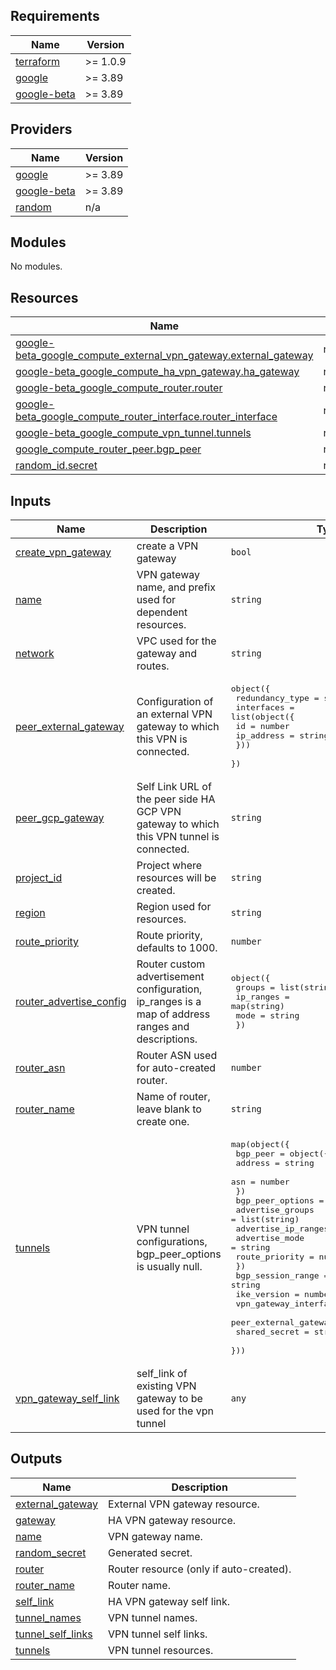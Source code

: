 ## Requirements

| Name | Version |
|------|---------|
| <a name="requirement_terraform"></a> [terraform](#requirement\_terraform) | >= 1.0.9 |
| <a name="requirement_google"></a> [google](#requirement\_google) | >= 3.89 |
| <a name="requirement_google-beta"></a> [google-beta](#requirement\_google-beta) | >= 3.89 |

## Providers

| Name | Version |
|------|---------|
| <a name="provider_google"></a> [google](#provider\_google) | >= 3.89 |
| <a name="provider_google-beta"></a> [google-beta](#provider\_google-beta) | >= 3.89 |
| <a name="provider_random"></a> [random](#provider\_random) | n/a |

## Modules

No modules.

## Resources

| Name | Type |
|------|------|
| [google-beta_google_compute_external_vpn_gateway.external_gateway](https://registry.terraform.io/providers/hashicorp/google-beta/latest/docs/resources/google_compute_external_vpn_gateway) | resource |
| [google-beta_google_compute_ha_vpn_gateway.ha_gateway](https://registry.terraform.io/providers/hashicorp/google-beta/latest/docs/resources/google_compute_ha_vpn_gateway) | resource |
| [google-beta_google_compute_router.router](https://registry.terraform.io/providers/hashicorp/google-beta/latest/docs/resources/google_compute_router) | resource |
| [google-beta_google_compute_router_interface.router_interface](https://registry.terraform.io/providers/hashicorp/google-beta/latest/docs/resources/google_compute_router_interface) | resource |
| [google-beta_google_compute_vpn_tunnel.tunnels](https://registry.terraform.io/providers/hashicorp/google-beta/latest/docs/resources/google_compute_vpn_tunnel) | resource |
| [google_compute_router_peer.bgp_peer](https://registry.terraform.io/providers/hashicorp/google/latest/docs/resources/compute_router_peer) | resource |
| [random_id.secret](https://registry.terraform.io/providers/hashicorp/random/latest/docs/resources/id) | resource |

## Inputs

| Name | Description | Type | Default | Required |
|------|-------------|------|---------|:--------:|
| <a name="input_create_vpn_gateway"></a> [create\_vpn\_gateway](#input\_create\_vpn\_gateway) | create a VPN gateway | `bool` | `true` | no |
| <a name="input_name"></a> [name](#input\_name) | VPN gateway name, and prefix used for dependent resources. | `string` | n/a | yes |
| <a name="input_network"></a> [network](#input\_network) | VPC used for the gateway and routes. | `string` | n/a | yes |
| <a name="input_peer_external_gateway"></a> [peer\_external\_gateway](#input\_peer\_external\_gateway) | Configuration of an external VPN gateway to which this VPN is connected. | <pre>object({<br>    redundancy_type = string<br>    interfaces = list(object({<br>      id         = number<br>      ip_address = string<br>    }))<br>  })</pre> | `null` | no |
| <a name="input_peer_gcp_gateway"></a> [peer\_gcp\_gateway](#input\_peer\_gcp\_gateway) | Self Link URL of the peer side HA GCP VPN gateway to which this VPN tunnel is connected. | `string` | `null` | no |
| <a name="input_project_id"></a> [project\_id](#input\_project\_id) | Project where resources will be created. | `string` | n/a | yes |
| <a name="input_region"></a> [region](#input\_region) | Region used for resources. | `string` | n/a | yes |
| <a name="input_route_priority"></a> [route\_priority](#input\_route\_priority) | Route priority, defaults to 1000. | `number` | `1000` | no |
| <a name="input_router_advertise_config"></a> [router\_advertise\_config](#input\_router\_advertise\_config) | Router custom advertisement configuration, ip\_ranges is a map of address ranges and descriptions. | <pre>object({<br>    groups    = list(string)<br>    ip_ranges = map(string)<br>    mode      = string<br>  })</pre> | `null` | no |
| <a name="input_router_asn"></a> [router\_asn](#input\_router\_asn) | Router ASN used for auto-created router. | `number` | `64514` | no |
| <a name="input_router_name"></a> [router\_name](#input\_router\_name) | Name of router, leave blank to create one. | `string` | `""` | no |
| <a name="input_tunnels"></a> [tunnels](#input\_tunnels) | VPN tunnel configurations, bgp\_peer\_options is usually null. | <pre>map(object({<br>    bgp_peer = object({<br>      address = string<br>      asn     = number<br>    })<br>    bgp_peer_options = object({<br>      advertise_groups    = list(string)<br>      advertise_ip_ranges = map(string)<br>      advertise_mode      = string<br>      route_priority      = number<br>    })<br>    bgp_session_range               = string<br>    ike_version                     = number<br>    vpn_gateway_interface           = number<br>    peer_external_gateway_interface = number<br>    shared_secret                   = string<br>  }))</pre> | `{}` | no |
| <a name="input_vpn_gateway_self_link"></a> [vpn\_gateway\_self\_link](#input\_vpn\_gateway\_self\_link) | self\_link of existing VPN gateway to be used for the vpn tunnel | `any` | `null` | no |

## Outputs

| Name | Description |
|------|-------------|
| <a name="output_external_gateway"></a> [external\_gateway](#output\_external\_gateway) | External VPN gateway resource. |
| <a name="output_gateway"></a> [gateway](#output\_gateway) | HA VPN gateway resource. |
| <a name="output_name"></a> [name](#output\_name) | VPN gateway name. |
| <a name="output_random_secret"></a> [random\_secret](#output\_random\_secret) | Generated secret. |
| <a name="output_router"></a> [router](#output\_router) | Router resource (only if auto-created). |
| <a name="output_router_name"></a> [router\_name](#output\_router\_name) | Router name. |
| <a name="output_self_link"></a> [self\_link](#output\_self\_link) | HA VPN gateway self link. |
| <a name="output_tunnel_names"></a> [tunnel\_names](#output\_tunnel\_names) | VPN tunnel names. |
| <a name="output_tunnel_self_links"></a> [tunnel\_self\_links](#output\_tunnel\_self\_links) | VPN tunnel self links. |
| <a name="output_tunnels"></a> [tunnels](#output\_tunnels) | VPN tunnel resources. |

